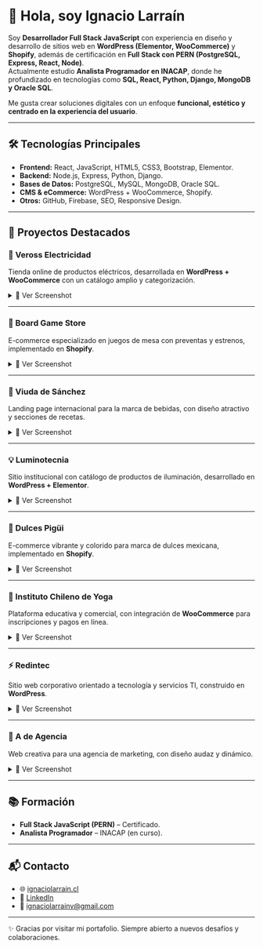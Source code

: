 # 👋 Hola, soy Ignacio Larraín

Soy **Desarrollador Full Stack JavaScript** con experiencia en diseño y desarrollo de sitios web en **WordPress (Elementor, WooCommerce)** y **Shopify**, además de certificación en **Full Stack con PERN (PostgreSQL, Express, React, Node)**.  
Actualmente estudio **Analista Programador en INACAP**, donde he profundizado en tecnologías como **SQL, React, Python, Django, MongoDB y Oracle SQL**.  

Me gusta crear soluciones digitales con un enfoque **funcional, estético y centrado en la experiencia del usuario**.

---

## 🛠️ Tecnologías Principales

- **Frontend:** React, JavaScript, HTML5, CSS3, Bootstrap, Elementor.  
- **Backend:** Node.js, Express, Python, Django.  
- **Bases de Datos:** PostgreSQL, MySQL, MongoDB, Oracle SQL.  
- **CMS & eCommerce:** WordPress + WooCommerce, Shopify.  
- **Otros:** GitHub, Firebase, SEO, Responsive Design.  

---

## 🚀 Proyectos Destacados

### 🔌 Veross Electricidad
Tienda online de productos eléctricos, desarrollada en **WordPress + WooCommerce** con un catálogo amplio y categorización.  

<details>
  <summary>📸 Ver Screenshot</summary>

  ![Veross Electricidad](screenshots/6a703a74-20c3-4275-b097-c226301e6982.png)
</details>

---

### 🎲 Board Game Store
E-commerce especializado en juegos de mesa con preventas y estrenos, implementado en **Shopify**.  

<details>
  <summary>📸 Ver Screenshot</summary>

  ![Board Game Store](screenshots/08cecd6b-e730-4f32-8a87-e6d79ec7d035.png)
</details>

---

### 🍹 Viuda de Sánchez
Landing page internacional para la marca de bebidas, con diseño atractivo y secciones de recetas.  

<details>
  <summary>📸 Ver Screenshot</summary>

  ![Viuda de Sánchez](screenshots/8dc73f90-23ae-4f8d-affe-304df943a5a5.png)
</details>

---

### 💡 Luminotecnia
Sitio institucional con catálogo de productos de iluminación, desarrollado en **WordPress + Elementor**.  

<details>
  <summary>📸 Ver Screenshot</summary>

  ![Luminotecnia](screenshots/13b19c18-75ea-4e7a-8635-683e2e09a7a2.png)
</details>

---

### 🍬 Dulces Pigüi
E-commerce vibrante y colorido para marca de dulces mexicana, implementado en **Shopify**.  

<details>
  <summary>📸 Ver Screenshot</summary>

  ![Dulces Pigüi](screenshots/90e05ab6-4d2d-4df9-b377-b50b685a8286.png)
</details>

---

### 🧘 Instituto Chileno de Yoga
Plataforma educativa y comercial, con integración de **WooCommerce** para inscripciones y pagos en línea.  

<details>
  <summary>📸 Ver Screenshot</summary>

  ![Instituto Chileno de Yoga](screenshots/dc77c969-730c-4c8f-9e08-da54430eeed7.png)
</details>

---

### ⚡ Redintec
Sitio web corporativo orientado a tecnología y servicios TI, construido en **WordPress**.  

<details>
  <summary>📸 Ver Screenshot</summary>

  ![Redintec](screenshots/3bbaebb4-b32f-4eea-afba-632e556f8de6.png)
</details>

---

### 🎨 A de Agencia
Web creativa para una agencia de marketing, con diseño audaz y dinámico.  

<details>
  <summary>📸 Ver Screenshot</summary>

  ![A de Agencia](screenshots/3f9303ef-25ae-4573-bbfb-fa8c5f0ed29d.png)
</details>

---

## 📚 Formación

- **Full Stack JavaScript (PERN)** – Certificado.  
- **Analista Programador** – INACAP (en curso).  

---

## 📬 Contacto

- 🌐 [ignaciolarrain.cl](http://www.ignaciolarrain.cl)  
- 💼 [LinkedIn](https://www.linkedin.com/in/ignaciolarrain)  
- 📧 ignaciolarrainv@gmail.com  

---
✨ Gracias por visitar mi portafolio. Siempre abierto a nuevos desafíos y colaboraciones.
